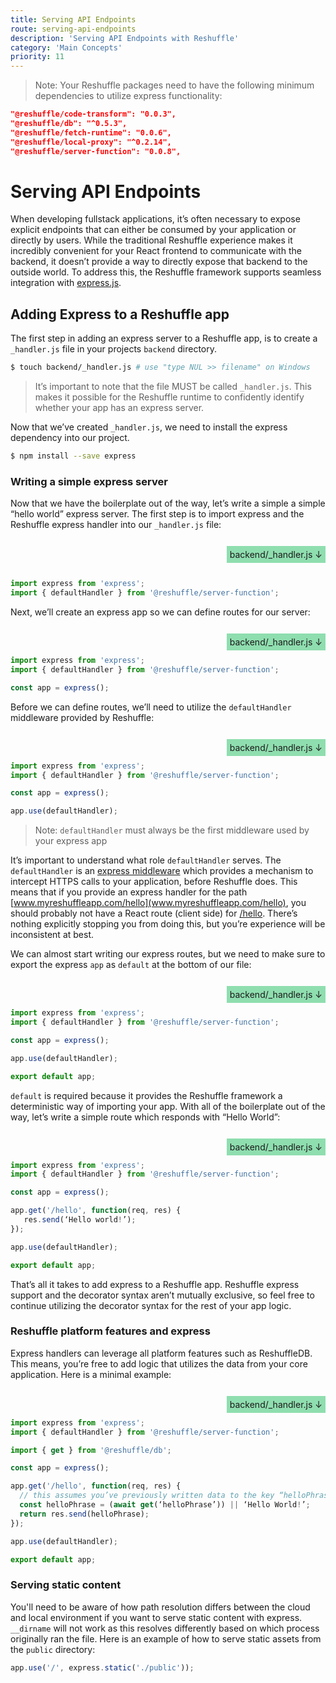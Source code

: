 ```yaml
---
title: Serving API Endpoints
route: serving-api-endpoints
description: 'Serving API Endpoints with Reshuffle'
category: 'Main Concepts'
priority: 11
---
```


> Note: Your Reshuffle packages need to have the following minimum dependencies to utilize express functionality: 

```json
"@reshuffle/code-transform": "0.0.3",
"@reshuffle/db": "^0.5.3",
"@reshuffle/fetch-runtime": "0.0.6",
"@reshuffle/local-proxy": "^0.2.14",
"@reshuffle/server-function": "0.0.8",
```

# Serving API Endpoints

When developing fullstack applications, it’s often necessary to expose explicit endpoints that can either be consumed by your application or directly by users. While the traditional Reshuffle experience makes it incredibly convenient for your React frontend to communicate with the backend, it doesn’t provide a way to directly expose that backend to the outside world. To address this, the Reshuffle framework supports seamless integration with [express.js](https://expressjs.com/). 

## Adding Express to a Reshuffle app

The first step in adding an express server to a Reshuffle app, is to create a `_handler.js` file in your projects `backend` directory. 

```bash
$ touch backend/_handler.js # use "type NUL >> filename" on Windows
```

> It’s important to note that the file MUST be called `_handler.js`. This makes it possible for the Reshuffle runtime to confidently identify whether your app has an express server.

Now that we’ve created `_handler.js`, we need to install the express dependency into our project.

```bash
$ npm install --save express
```

### Writing a simple express server

Now that we have the boilerplate out of the way, let’s write a simple a simple “hello world” express server. The first step is to import express and the Reshuffle express handler into our `_handler.js` file:

<br />
<div style="text-align: right;"><span style="padding: 1%; background-color: rgba(35, 191, 98, 0.5)"> backend/_handler.js ↓</span></div>

<br />

```js
import express from 'express';
import { defaultHandler } from '@reshuffle/server-function';
```

Next, we’ll create an express app so we can define routes for our server:

<br />

<div style="text-align: right;"><span style="padding: 1%; background-color: rgba(35, 191, 98, 0.5)"> backend/_handler.js ↓</span></div>

```js
import express from 'express';
import { defaultHandler } from '@reshuffle/server-function';

const app = express();
```

Before we can define routes, we’ll need to utilize the `defaultHandler` middleware provided by Reshuffle:

<br />

<div style="text-align: right;"><span style="padding: 1%; background-color: rgba(35, 191, 98, 0.5)"> backend/_handler.js ↓</span></div>

```js
import express from 'express';
import { defaultHandler } from '@reshuffle/server-function';

const app = express();

app.use(defaultHandler);
```

> Note: `defaultHandler` must always be the first middleware used by your express app

It’s important to understand what role `defaultHandler` serves. The `defaultHandler` is an [express middleware](https://expressjs.com/en/guide/using-middleware.html) which provides a mechanism to intercept HTTPS calls to your application, before Reshuffle does. This means that if you provide an express handler for the path [www.myreshuffleapp.com/hello](www.myreshuffleapp.com/hello), you should probably not have a React route (client side) for [/hello](/hello). There’s nothing explicitly stopping you from doing this, but you’re experience will be inconsistent at best.

We can almost start writing our express routes, but we need to make sure to export the express `app` as `default` at the bottom of our file:

<br />

<div style="text-align: right;"><span style="padding: 1%; background-color: rgba(35, 191, 98, 0.5)"> backend/_handler.js ↓</span></div>

```js
import express from 'express';
import { defaultHandler } from '@reshuffle/server-function';

const app = express();

app.use(defaultHandler);

export default app;
```

 `default` is required because it provides the Reshuffle framework a deterministic way of importing your app. With all of the boilerplate out of the way, let’s write a simple route which responds with “Hello World”:

<br />

<div style="text-align: right;"><span style="padding: 1%; background-color: rgba(35, 191, 98, 0.5)"> backend/_handler.js ↓</span></div>

```js
import express from 'express';
import { defaultHandler } from '@reshuffle/server-function';

const app = express();

app.get('/hello', function(req, res) {
   res.send(‘Hello world!’);
});

app.use(defaultHandler);

export default app;
```

That’s all it takes to add express to a Reshuffle app. Reshuffle express support and the decorator syntax aren’t mutually exclusive, so feel free to continue utilizing the decorator syntax for the rest of your app logic. 

### Reshuffle platform features and express

Express handlers can leverage all platform features such as ReshuffleDB. This means, you’re free to add logic that utilizes the data from your core application. Here is a minimal example:

<br />

<div style="text-align: right;"><span style="padding: 1%; background-color: rgba(35, 191, 98, 0.5)"> backend/_handler.js ↓</span></div>

```js
import express from 'express';
import { defaultHandler } from '@reshuffle/server-function';

import { get } from '@reshuffle/db';

const app = express();

app.get('/hello', function(req, res) {
  // this assumes you’ve previously written data to the key “helloPhrase”
  const helloPhrase = (await get(‘helloPhrase’)) || ‘Hello World!’;
  return res.send(helloPhrase);  
});

app.use(defaultHandler);

export default app;
```

### Serving static content

You'll need to be aware of how path resolution differs between the cloud and local environment if you want to serve static content with express. `__dirname` will not work as this resolves differently based on which process originally ran the file. Here is an example of how to serve static assets from the `public` directory:

```js
app.use('/', express.static('./public'));
```
